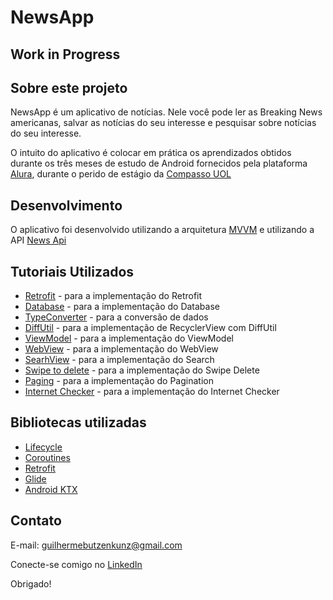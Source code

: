 # NewsApp

## Work in Progress

## Sobre este projeto

NewsApp é um aplicativo de notícias. Nele você pode ler as Breaking News americanas, salvar as notícias do seu interesse e pesquisar sobre notícias do seu interesse.

O intuito do aplicativo é colocar em prática os aprendizados obtidos durante os três meses de estudo de Android fornecidos pela plataforma [Alura](https://www.alura.com.br/), durante o perido de estágio da [Compasso UOL](https://compassouol.com/)

## Desenvolvimento 

O aplicativo foi desenvolvido utilizando a arquitetura [MVVM](https://developer.android.com/jetpack/guide?gclid=CjwKCAjw9MuCBhBUEiwAbDZ-7thjJP2Wl6XRnWISYHIy8mFDi8zibLyitCXpj1gRSlSL8WvoaF6TWhoCThAQAvD_BwE&gclsrc=aw.ds) e utilizando a API [News Api](https://newsapi.org/)

## Tutoriais Utilizados
<ul>
<li><a href="https://www.youtube.com/watch?v=sBCE_hOFnQU&list=PLSrm9z4zp4mF1Ssdfuocy2XH5Bw4wLLNw">Retrofit</a> - para a implementação do Retrofit</li>
<li><a href="https://www.youtube.com/watch?v=lwAvI3WDXBY&list=PLSrm9z4zp4mEPOfZNV9O-crOhoMa0G2-o">Database</a> - para a implementação do Database</li>
<li><a href="https://www.youtube.com/watch?v=adGU0A80EJ0">TypeConverter</a> - para a conversão de dados</li>
<li><a href="https://www.youtube.com/watch?v=adGU0A80EJ0">DiffUtil</a> - para a implementação de RecyclerView com DiffUtil</li>
<li><a href="https://www.youtube.com/watch?v=adGU0A80EJ0">ViewModel</a> - para a implementação do ViewModel</li>
<li><a href="https://www.youtube.com/watch?v=Ag9paBWHU2I">WebView</a> - para a implementação do WebView</li>
<li><a href="https://www.youtube.com/watch?v=sJ-Z9G0SDhc">SearhView</a> - para a implementação do Search</li>
<li><a href="https://www.youtube.com/watch?v=eEonjkmox-0">Swipe to delete</a> - para a implementação do Swipe Delete</li>
<li><a href="https://medium.com/swlh/paging3-recyclerview-pagination-made-easy-333c7dfa8797">Paging</a> - para a implementação do Pagination</li>
<li><a href="https://www.raywenderlich.com/10391019-livedata-tutorial-for-android-deep-dive">Internet Checker</a> - para a implementação do Internet Checker</li>  
</ul>

## Bibliotecas utilizadas 

<ul>
<li><a href="https://developer.android.com/jetpack/androidx/releases/lifecycle">Lifecycle</a></li>
<li><a href="https://developer.android.com/kotlin/coroutines">Coroutines</a></li>
<li><a href="https://square.github.io/retrofit/">Retrofit</a></li>
<li><a href="https://github.com/bumptech/glide">Glide</a></li>
<li><a href="https://developer.android.com/kotlin/ktx">Android KTX</a></li>
</ul>

## Contato

E-mail: guilhermebutzenkunz@gmail.com

Conecte-se comigo no [LinkedIn](https://www.linkedin.com/in/guilherme-butzen-kunz-026287202/)

Obrigado!
